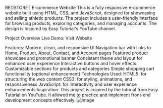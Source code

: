 REDSTORE | E-commerce Website
This is a fully responsive e-commerce website built using HTML, CSS, and JavaScript, designed for showcasing and selling athletic products. The project includes a user-friendly interface for browsing products, exploring categories, and managing accounts. The design is inspired by Easy Tutorial's YouTube channel.

Project Overview
Live Demo: Visit Website

Features:
Modern, clean, and responsive UI
Navigation bar with links to Home, Product, About, Contact, and Account pages
Featured product showcase and promotional banner
Consistent theme and layout for enhanced user experience
Interactive buttons and hover effects
Customizable sections for products and categories
Simple shopping cart functionality (optional enhancement)
Technologies Used:
HTML5: for structuring the web content
CSS3: for styling, animations, and responsiveness
JavaScript: for interactivity and user experience enhancements
Inspiration:
This project is inspired by the tutorial from Easy Tutorial on YouTube. It allowed me to practice and implement front-end development concepts effectively.
![image](https://github.com/user-attachments/assets/e4c4bfcd-5a28-49b9-9e5a-d834cdfd3478)
